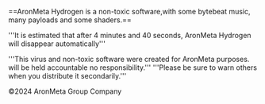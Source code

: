 ==AronMeta Hydrogen is a non-toxic software,with some bytebeat music, many payloads and some shaders.==

'''It is estimated that after 4 minutes and 40 seconds, AronMeta Hydrogen will disappear automatically'''

'''This virus and non-toxic software were created for AronMeta purposes. will be held accountable no responsibility.'''
'''Please be sure to warn others when you distribute it secondarily.'''

©2024 AronMeta Group Company
